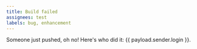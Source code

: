 ```yaml
---
title: Build failed
assignees: test
labels: bug, enhancement
---
```

Someone just pushed, oh no! Here's who did it: {{ payload.sender.login }}.